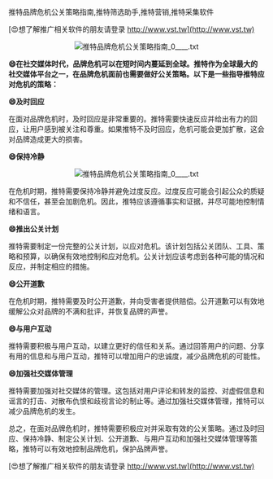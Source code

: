 推特品牌危机公关策略指南,推特筛选助手,推特营销,推特采集软件

[😍想了解推广相关软件的朋友请登录 http://www.vst.tw](http://www.vst.tw)

 <center><img src="https://vst.tw/MP4/tuiguang/png/7.png" alt="推特品牌危机公关策略指南_0____.txt"></center>

**😄在社交媒体时代，品牌危机可以在短时间内蔓延到全球。推特作为全球最大的社交媒体平台之一，在品牌危机面前也需要做好公关策略。以下是一些指导推特应对危机的策略：**

**😄及时回应**

在面对品牌危机时，及时回应是非常重要的。推特需要快速反应并给出有力的回应，让用户感到被关注和尊重。如果推特不及时回应，危机可能会更加扩散，这会对品牌造成更大的损害。

**😄保持冷静**

 <center><img src="https://vst.tw/MP4/tuiguang/png/5.png" alt="推特品牌危机公关策略指南_0____.txt"></center>

在危机时期，推特需要保持冷静并避免过度反应。过度反应可能会引起公众的质疑和不信任，甚至会加剧危机。因此，推特应该遵循事实和证据，并尽可能地控制情绪和语言。

**😄推出公关计划**

推特需要制定一份完整的公关计划，以应对危机。该计划包括公关团队、工具、策略和预算，以确保有效地控制和应对危机。公关计划应该考虑到各种可能的情况和反应，并制定相应的措施。

**😄公开道歉**

在危机时期，推特需要及时公开道歉，并向受害者提供赔偿。公开道歉可以有效地缓解公众对品牌的不满和批评，并恢复品牌的声誉。

**😄与用户互动**

推特需要积极与用户互动，以建立更好的信任和关系。通过回答用户的问题、分享有用的信息和与用户互动，推特可以增加用户的忠诚度，减少品牌危机的可能性。

**😄加强社交媒体管理**

推特需要加强对社交媒体的管理。这包括对用户评论和转发的监控、对虚假信息和谣言的打击、对散布仇恨和歧视言论的制止等。通过加强社交媒体管理，推特可以减少品牌危机的发生。

总之，在面对品牌危机时，推特需要积极应对并采取有效的公关策略。通过及时回应、保持冷静、制定公关计划、公开道歉、与用户互动和加强社交媒体管理等策略，推特可以有效地控制品牌危机，保护品牌声誉。

[😍想了解推广相关软件的朋友请登录 http://www.vst.tw](http://www.vst.tw)



